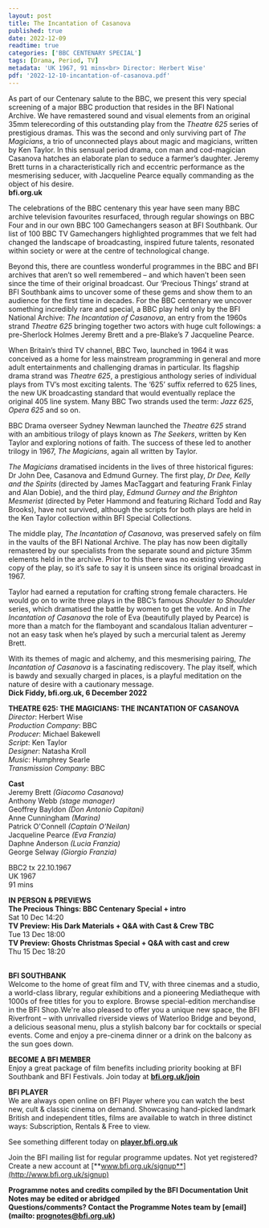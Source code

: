 ```yaml
---
layout: post
title: The Incantation of Casanova
published: true
date: 2022-12-09
readtime: true
categories: ['BBC CENTENARY SPECIAL']
tags: [Drama, Period, TV]
metadata: 'UK 1967, 91 mins<br> Director: Herbert Wise'
pdf: '2022-12-10-incantation-of-casanova.pdf'
---
```


As part of our Centenary salute to the BBC, we present this very special screening of a major BBC production that resides in the BFI National Archive. We have remastered sound and visual elements from an original 35mm telerecording of this outstanding play from the _Theatre 625_ series of prestigious dramas. This was the second and only surviving part of  _The Magicians_, a trio of unconnected plays about magic and magicians, written by Ken Taylor. In this sensual period drama, con man and cod-magician Casanova hatches an elaborate plan to seduce a farmer’s daughter. Jeremy Brett turns in a characteristically rich and eccentric performance as the mesmerising seducer, with Jacqueline Pearce equally commanding as the object of his desire.  
**bfi.org.uk**  

The celebrations of the BBC centenary this year have seen many BBC archive television favourites resurfaced, through regular showings on BBC Four and in our own BBC 100 Gamechangers season at BFI Southbank. Our list of 100 BBC TV Gamechangers highlighted programmes that we felt had changed the landscape of broadcasting, inspired future talents, resonated within society or were at the centre of technological change.

Beyond this, there are countless wonderful programmes in the BBC and BFI archives that aren’t so well remembered – and which haven’t been seen since the time of their original broadcast. Our ‘Precious Things’ strand at BFI Southbank aims to uncover some of these gems and show them to an audience for the first time in decades. For the BBC centenary we uncover something incredibly rare and special, a BBC play held only by the BFI National Archive: _The Incantation of Casanova_, an entry from the 1960s strand _Theatre_ _625_ bringing together two actors with huge cult followings: a pre-Sherlock Holmes Jeremy Brett and a pre-Blake’s 7 Jacqueline Pearce.

When Britain’s third TV channel, BBC Two, launched in 1964 it was conceived as a home for less mainstream programming in general and more adult entertainments and challenging dramas in particular. Its flagship drama strand was _Theatre 625_, a prestigious anthology series of individual plays from TV’s most exciting talents. The ‘625’ suffix referred to 625 lines, the new UK broadcasting standard that would eventually replace the original 405 line system. Many BBC Two strands used the term: _Jazz 625_, _Opera 625_ and so on.

BBC Drama overseer Sydney Newman launched the _Theatre 625_ strand with an ambitious trilogy of plays known as _The Seekers_, written by Ken Taylor and exploring notions of faith. The success of these led to another trilogy in 1967, _The Magicians_, again all written by Taylor.

_The Magicians_ dramatised incidents in the lives of three historical figures: Dr John Dee, Casanova and Edmund Gurney. The first play, _Dr Dee, Kelly and the Spirits_ (directed by James MacTaggart and featuring Frank Finlay and Alan Dobie), and the third play, _Edmund Gurney and the Brighton Mesmerist_ (directed by Peter Hammond and featuring Richard Todd and Ray Brooks), have not survived, although the scripts for both plays are held in the Ken Taylor collection within BFI Special Collections.

The middle play, _The Incantation of Casanova_, was preserved safely on film in the vaults of the BFI National Archive. The play has now been digitally remastered by our specialists from the separate sound and picture 35mm elements held in the archive. Prior to this there was no existing viewing copy of the play, so it’s safe to say it is unseen since its original broadcast in 1967.

Taylor had earned a reputation for crafting strong female characters. He would go on to write three plays in the BBC’s famous _Shoulder to Shoulder_ series, which dramatised the battle by women to get the vote. And in _The Incantation of Casanova_ the role of Eva (beautifully played by Pearce) is more than a match for the flamboyant and scandalous Italian adventurer – not an easy task when he’s played by such a mercurial talent as Jeremy Brett.

With its themes of magic and alchemy, and this mesmerising pairing, _The Incantation of Casanova_ is a fascinating rediscovery. The play itself, which is bawdy and sexually charged in places, is a playful meditation on the nature of desire with a cautionary message.  
**Dick Fiddy, bfi.org.uk, 6 December 2022**  

**THEATRE 625: THE MAGICIANS: THE INCANTATION OF CASANOVA**  
_Director_: Herbert Wise  
_Production Company_: BBC  
_Producer_: Michael Bakewell  
_Script_: Ken Taylor  
_Designer_: Natasha Kroll  
_Music_: Humphrey Searle  
_Transmission Company_: BBC  

**Cast**  
Jeremy Brett _(Giacomo Casanova)_  
Anthony Webb _(stage manager)_  
Geoffrey Bayldon _(Don Antonio Capitani)_  
Anne Cunningham _(Marina)_  
Patrick O'Connell _(Captain O'Neilan)_  
Jacqueline Pearce _(Eva Franzia)_  
Daphne Anderson _(Lucia Franzia)_  
George Selway _(Giorgio Franzia)_  

BBC2 tx 22.10.1967  
UK 1967  
91 mins  

**IN PERSON & PREVIEWS**  
**The Precious Things: BBC Centenary Special + intro**  
Sat 10 Dec 14:20  
**TV Preview: His Dark Materials + Q&A   with Cast & Crew TBC**  
Tue 13 Dec 18:00  
**TV Preview: Ghosts Christmas Special + Q&A with cast and crew**  
Thu 15 Dec 18:20  
<br>

**BFI SOUTHBANK**  
Welcome to the home of great film and TV, with three cinemas and a studio, a world-class library, regular exhibitions and a pioneering Mediatheque with 1000s of free titles for you to explore. Browse special-edition merchandise in the BFI Shop.We&#39;re also pleased to offer you a unique new space, the BFI Riverfront – with unrivalled riverside views of Waterloo Bridge and beyond, a delicious seasonal menu, plus a stylish balcony bar for cocktails or special events. Come and enjoy a pre-cinema dinner or a drink on the balcony as the sun goes down.  

**BECOME A BFI MEMBER**  
Enjoy a great package of film benefits including priority booking at BFI Southbank and BFI Festivals. Join today at [**bfi.org.uk/join**](http://www.bfi.org.uk/join)  

**BFI PLAYER**  
 We are always open online on BFI Player where you can watch the best new, cult &amp; classic cinema on demand. Showcasing hand-picked landmark British and independent titles, films are available to watch in three distinct ways: Subscription, Rentals &amp; Free to view.  

See something different today on [**player.bfi.org.uk**](https://player.bfi.org.uk)  

Join the BFI mailing list for regular programme updates. Not yet registered? Create a new account at [**www.bfi.org.uk/signup**](http://www.bfi.org.uk/signup)

**Programme notes and credits compiled by the BFI Documentation Unit  
Notes may be edited or abridged  
Questions/comments? Contact the Programme Notes team by [email](mailto: prognotes@bfi.org.uk)**
